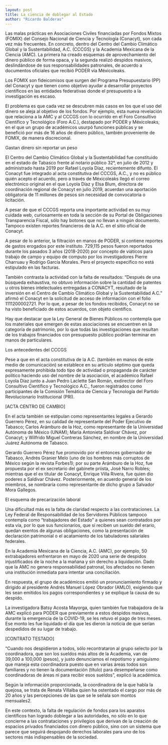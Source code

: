 ```yaml
---
layout: post
title: La ciencia de doblegar al Estado
author: "Ricardo Balderas"
---
```


Las malas prácticas en Asociaciones Civiles financiadas por Fondos Mixtos (FOMIX) del Consejo Nacional de Ciencia y Tecnología (Conacyt), son cada vez más frecuentes. En concreto, dentro del Centro del Cambio Climático Global y la Sustentabilidad, A.C. (CCCGS) y la Academia Mexicana de la Ciencia (AMC). La primera ha creado esquemas de aprovechamiento del dinero público de forma opaca, y la segunda realizó despidos masivos, deslindándose de sus responsabilidades patronales, de acuerdo a documentos oficiales que recibió PODER vía Méxicoleaks.

Los FOMIX son fideicomisos que surgen del Programa Presupuestario (PP) del Conacyt y que tienen como objetivo ayudar a desarrollar proyectos científicos en las entidades federativas donde el presupuesto a la investigación es escaso. 

El problema es que cada vez se descubren más casos en los que el uso del dinero se aleja al objetivo de los fondos. Por ejemplo, esta nueva revelación que relaciona a la AMC y al CCCGS con lo ocurrido en el Foro Consultivo Científico y Tecnológico (Foro A.C.), destapado por PODER y Méxicoleaks, en el que un grupo de académicos usurpó funciones públicas y se benefició por más de 16 años de dinero público, también proveniente de FOMIX, de manera discrecional.

Gastan dinero sin reportar un peso

El Centro del Cambio Climático Global y la Sustentabilidad fue constituido en el estado de Tabasco frente al notario público 32°, en julio de 2012 y administrado hasta 2019 por Rafael Loyola Díaz, recientemente difunto. El Conacyt fue integrado al acta constitutiva del CCCGS, A.C., y no es público quién acepto el acuerdo, pero a través de Méxicoleaks llegó el correo electrónico original en el que Loyola Díaz y Elsa Blum, directora de coordinación regional de Conacyt en julio 2019, acuerdan una aportación obligatoria de 11 millones de pesos sin necesidad de convocatoria o licitación.

A pesar de que el CCCGS reporta una importante actividad en su muy cuidada web, curiosamente en toda la sección de su Portal de Obligaciones Transparencia Fiscal, sólo hay botones que no llevan a ningún documento. Tampoco existen reportes financieros de la A.C. en el sitio oficial de Conacyt.

A pesar de lo anterior, la filtración en manos de PODER, sí contiene reportes de gastos erogados por este instituto. 729,115 pesos fueron reportados durante los pasados 3 años (2018-2020) por concepto de viáticos para trabajo de campo y equipo de computo por los investigadores Pierre Charruau y Rodrigo García Morales. Pero el proyecto específico no está estipulado en las facturas. 

También contrasta la actividad con la falta de resultados: “Después de una búsqueda exhaustiva, no obtuvo información sobre la cantidad de patentes u otros bienes intelectuales entregadas a CONACYT, resultado de la inversión en el Centro de Cambio Climático Global y la Sustentabilidad A.C.” afirmó el Conacyt en la solicitud de acceso de información con el folio 1111200002721. Por lo que, a pesar de los fondos recibidos, Conacyt no se ha visto beneficiado de estos acuerdos, con objeto científico. 

Hay que destacar que la Ley General de Bienes Públicos no contempla que los materiales que emergen de estas asociaciones se encuentren en la categoría de patrimonio, por lo que todas las investigaciones que resultan de los trabajos financiados con presupuesto público podrían terminar en manos de particulares. 

Los antecedentes del CCCGS

Pese a que en el acta constitutiva de la A.C. (también en manos de este medio de comunicación) se establece en su artículo séptimo que queda expresamente prohibida todo tipo de actividad o propaganda de carácter político haciendo uso del nombre de la asociación, el académico Rafael Loyola Díaz junto a Juan Pedro Laclette San Román, exdirector del Foro Consultivo Científico y Tecnológico A.C., fueron registrados como participantes de la Comisión Temática de Ciencia y Tecnología del Partido Revolucionario Institucional (PRI).

[ACTA CENTRO DE CAMBIO]

En el acta también se estipulan como representantes legales a Gerardo Guerrero Pérez, en su calidad de representante del Poder Ejecutivo de Tabasco; Carlos Arámburo de la Hoz, como representante de la Universidad Autónoma de México (UNAM); María Antonieta Saldivar Chávez, por Conacyt; y Wilfrido Miguel Contreras Sánchez, en nombre de la Universidad Juárez Autónoma de Tabasco.

Gerardo Guerrero Pérez fue promovido por el entonces gobernador de Tabasco, Andrés Granier Melo (uno de los hombres más corruptos de México según la revista Forbes1); por su parte Arámburo de la Hoz, fue propuesta por el ex secretario del gabinete priista, José Narro Robles; mientras que el ex titular de Conacyt, Enrique Villa Rivera, fue quien dio poderes a Saldivar Chávez. Posteriormente, en acuerdo general de los miembros, se nombraría como representante de dicho grupo a Salvador Mora Gallegos.

El esquema de precarización laboral

Una dificultad más es la falta de claridad respecto a las contrataciones. La Ley Federal de Responsabilidad de los Servidores Públicos tampoco contempla como “trabajadores del Estado” a quienes sean contratados por esta vía, por lo que sus funcionarios, que sí reciben un sueldo del erario, quedan exentos de algunas obligaciones, como la presentación de declaración patrimonial o el acatamiento de los tabuladores salariales federales.

En la Academia Mexicana de la Ciencia, A.C. (AMC), por ejemplo, 50 extrabajadores enfrentaron en mayo de 2020 una serie de despidos injustificados de la noche a la mañana y sin derecho a liquidación. Dado que la AMC no genera responsabilidad patronal, los afectados no tienen una institución inmediata para  intentar una conciliación. 

En respuesta, el grupo de académicos emitió un pronunciamiento firmado y dirigido al presidente Andrés Manuel López Obrador (AMLO), exigiendo que les sean emitidos los pagos correspondientes y se explique la causa de su despido.

La investigadora Batsy Acosta Mayorga, quien también fue trabajadora de la AMC explicó para PODER que previamente a estos despidos masivos, durante la emergencia de la COVID-19, se les retuvo el pago de tres meses. Ese monto les fue liquidado el día que les dieron la noticia de que serían despedidos de su lugar de trabajo.

[CONTRATO TESTADO]

“Cuando nos despidieron a todos, sólo recontrataron al grupo selecto por la coordinadora, que son los sueldos más altos de la Academia, van de 39,000 a 100,000 (pesos), y justo denunciamos el nepotismo y amiguismo que maneja esta coordinadora puesto que en varias áreas todos son familiares y no tienen la documentación (título) para desempeñarse como coordinadoras de áreas ni para recibir esos sueldos”, explicó la académica. 

Según la información proporcionada, la coordinadora de la que habla la quejosa, se trata de Renata Villalba quien ha ostentado el cargo por más de 20 años y las percepciones de las que se le señala son montos mensuales2. 

En este contexto, la falta de regulación de fondos para los aparatos científicos han logrado doblegar a las autoridades, no sólo en lo que concierne a las contrataciones y privilegios que derivan de la creación de espacios privados financiados con dinero público, sino con un sistema que parece que seguirá despojando derechos laborales para uno de los sectores más indispensables de la sociedad.

